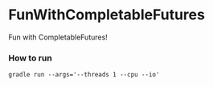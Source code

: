 # FunWithCompletableFutures
Fun with CompletableFutures!


### How to run

```shell
gradle run --args='--threads 1 --cpu --io'
```